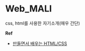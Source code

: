 # Web_MALI
css, html를 사용한 자기소개(매우 간단)

**Ref**
- [만들면서 배우는 HTML/CSS](https://www.inflearn.com/course/html-css-sucademy/dashboard)
